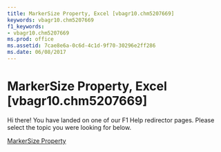 ```yaml
---
title: MarkerSize Property, Excel [vbagr10.chm5207669]
keywords: vbagr10.chm5207669
f1_keywords:
- vbagr10.chm5207669
ms.prod: office
ms.assetid: 7cae8e6a-0c6d-4c1d-9f70-30296e2ff286
ms.date: 06/08/2017
---
```



# MarkerSize Property, Excel [vbagr10.chm5207669]

Hi there! You have landed on one of our F1 Help redirector pages. Please select the topic you were looking for below.

[MarkerSize Property](http://msdn.microsoft.com/library/8af0ad97-9291-8bee-b896-283b76f8a882%28Office.15%29.aspx)


